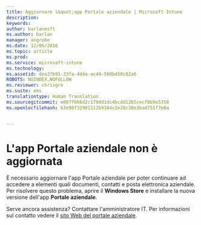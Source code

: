 ```yaml
---
title: Aggiornare l&quot;app Portale aziendale | Microsoft Intune
description: 
keywords: 
author: barlanmsft
ms.author: barlan
manager: angrobe
ms.date: 12/06/2016
ms.topic: article
ms.prod: 
ms.service: microsoft-intune
ms.technology: 
ms.assetid: dea37b91-33fa-4d4a-ac44-560b450c02a6
ROBOTS: NOINDEX,NOFOLLOW
ms.reviewer: chrisgre
ms.suite: ems
translationtype: Human Translation
ms.sourcegitcommit: e007f666d2c179dd1dc4bcdd1265cecf8b9e5358
ms.openlocfilehash: b3e98f32901512b9164c2e28c38e3bad751f7e8a


---
```


# <a name="your-company-portal-app-is-out-of-date"></a>L'app Portale aziendale non è aggiornata
È necessario aggiornare l'app Portale aziendale per poter continuare ad accedere a elementi quali documenti, contatti e posta elettronica aziendale. Per risolvere questo problema, aprire il **Windows Store** e installare la nuova versione dell'app **Portale aziendale**.

Serve ancora assistenza? Contattare l'amministratore IT. Per informazioni sul contatto vedere il [sito Web del portale aziendale](http://portal.manage.microsoft.com).



<!--HONumber=Dec16_HO1-->



